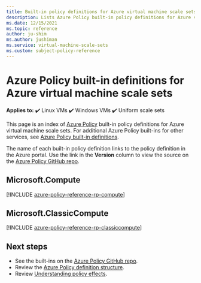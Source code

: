 ```yaml
---
title: Built-in policy definitions for Azure virtual machine scale sets
description: Lists Azure Policy built-in policy definitions for Azure virtual machine scale sets. These built-in policy definitions provide common approaches to managing your Azure resources.
ms.date: 12/15/2021
ms.topic: reference
author: ju-shim
ms.author: jushiman
ms.service: virtual-machine-scale-sets
ms.custom: subject-policy-reference
---
```

# Azure Policy built-in definitions for Azure virtual machine scale sets

**Applies to:** :heavy_check_mark: Linux VMs :heavy_check_mark: Windows VMs :heavy_check_mark: Uniform scale sets

This page is an index of [Azure Policy](../governance/policy/overview.md) built-in policy
definitions for Azure virtual machine scale sets. For additional Azure Policy built-ins for other
services, see
[Azure Policy built-in definitions](../governance/policy/samples/built-in-policies.md).

The name of each built-in policy definition links to the policy definition in the Azure portal. Use
the link in the **Version** column to view the source on the
[Azure Policy GitHub repo](https://github.com/Azure/azure-policy).

## Microsoft.Compute

[!INCLUDE [azure-policy-reference-rp-compute](../../includes/policy/reference/byrp/microsoft.compute.md)]

## Microsoft.ClassicCompute

[!INCLUDE [azure-policy-reference-rp-classiccompute](../../includes/policy/reference/byrp/microsoft.classiccompute.md)]

## Next steps

- See the built-ins on the [Azure Policy GitHub repo](https://github.com/Azure/azure-policy).
- Review the [Azure Policy definition structure](../governance/policy/concepts/definition-structure.md).
- Review [Understanding policy effects](../governance/policy/concepts/effects.md).
